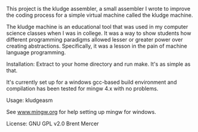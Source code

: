 This project is the kludge assembler, a small assembler I wrote
to improve the coding process for a simple virtual machine called the
kludge machine.

The kludge machine is an educational tool that was used in my computer
science classes when I was in college. It was a way to show students
how different programming paradigms allowed lesser or greater power
over creating abstractions. Specifically, it was a lesson in the pain
of machine language programming.

Installation:
Extract to your home directory and run make. It's as simple as that. 

It's currently set up for a windows gcc-based build environment and
compilation has been tested for mingw 4.x with no problems.

Usage:
kludgeasm <filename>

See www.mingw.org for help setting up mingw for windows.

License: GNU GPL v2.0
Brent Mercer
